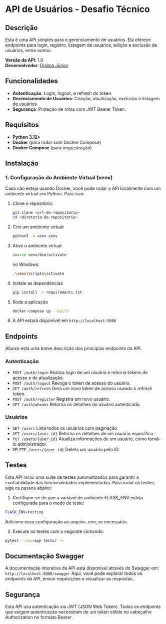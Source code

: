 # API de Usuários - Desafio Técnico

## Descrição

Esta é uma API simples para o gerenciamento de usuários. Ela oferece endpoints para login, registro, listagem de
usuários, edição e exclusão de usuários, entre outros.

**Versão da API**: 1.0  
**Desenvolvedor**: [Djalma Júnior](https://github.com/juniors719)

## Funcionalidades

- **Autenticação**: Login, logout, e refresh do token.
- **Gerenciamento de Usuários**: Criação, atualização, exclusão e listagem de usuários.
- **Segurança**: Proteção de rotas com JWT Bearer Token.

## Requisitos

- **Python 3.12+**
- **Docker** (para rodar com Docker Compose)
- **Docker Compose** (para orquestração)

## Instalação

### 1. Configuração do Ambiente Virtual (venv)

Caso não esteja usando Docker, você pode rodar a API localmente com um ambiente virtual em Python. Para isso:

1. Clone o repositório:
   ```bash
   git clone <url-do-repositorio>
   cd <diretorio-do-repositorio>
   ```
2. Crie um ambiente virtual:
   ```bash
   python3 -m venv venv
   ```
3. Ative o ambiente virtual:
   ```bash
   source venv/bin/activate
   ```
   no Windows:
   ```bash
   .\venv\Scripts\activate
   ```
4. Instale as dependências
   ```bash
   pip install -r requirements.txt
   ```
5. Rode a aplicação
   ```bash
   docker-compose up --build
   ```
6. A API estará disponível em `http://localhost:5000`

## Endpoints

Abaixo está uma breve descrição dos principais endpoints da API.

### Autenticação

- `POST /auth/login`
  Realiza login de um usuário e retorna tokens de acesso e de atualização.
- `POST /auth/logout`
  Revoga o token de acesso do usuário.
- `GET /auth/refresh`
  Gera um novo token de acesso usando o refresh token.
- `POST /auth/register`
  Registra um novo usuário.
- `GET /auth/whoami`
  Retorna os detalhes do usuário autenticado.

### Usuários

- `GET /users`
  Lista todos os usuários com paginação.
- `GET /users/{user_id}`
  Retorna os detalhes de um usuário específico.
- `PUT /users/{user_id}`
  Atualiza informações de um usuário, como torná-lo administrador.
- `DELETE /users/{user_id}`
  Deleta um usuário pelo ID.

## Testes

Esta API inclui uma suíte de testes automatizados para garantir a confiabilidade das funcionalidades implementadas. Para rodar os testes, siga os passos abaixo:

1. Certifique-se de que a variável de ambiente FLASK_ENV esteja configurada para o modo de teste:
```bash
FLASK_ENV=testing
```
Adicione essa configuração ao arquivo .env, se necessário.

2. Execute os testes com o seguinte comando:
```bash
pytest --cov=app tests/ -v
```

## Documentação Swagger

A documentação interativa da API está disponível através do Swagger em: `http://localhost:5000/swagger`
Aqui, você pode explorar todos os endpoints da API, enviar requisições e visualizar as respostas.

## Segurança

Esta API usa autenticação via JWT (JSON Web Token). Todos os endpoints que exigem autenticação necessitam de um token
válido no cabeçalho Authorization no formato Bearer <token>.


